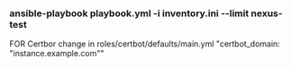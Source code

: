 ### ansible-playbook playbook.yml -i inventory.ini --limit nexus-test

FOR Certbor change in roles/certbot/defaults/main.yml "certbot_domain: "instance.example.com""